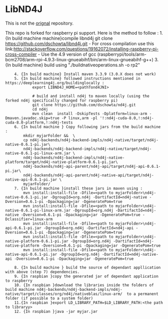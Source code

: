 # LibND4J

This is not the [orignal](https://github.com/deeplearning4j/libnd4j) repository.

This repo is forked for raspberry pi support. Here is the method to follow :
	1. {In build machine machine}compile libnd4j
				git clone https://github.com/dschowta/libnd4j.git
			- For cross compilation use this link:http://stackoverflow.com/questions/19162072/installing-raspberry-pi-cross-compiler
			- Use the 4.9 version of gcc (raspberrypi/tools/arm-bcm2708/arm-rpi-4.9.3-linux-gnueabihf/bin/arm-linux-gnueabihf-g++)
		3.{In build machine}  build using "./buildnativeoperations.sh -o rp2"
	
		4. {In build machine} Install maven 3.3.9 (3.0.X does not work)
		5. {In build machine} followed instructions mentioned in https://deeplearning4j.org/buildinglocally :
				export LIBND4J_HOME=<pathTond4JNI>
				
				# build and install nd4j to maven locally (using the forked nd4j specifically changed for raspberry pi)
				git clone https://github.com/dschowta/nd4j.git
				cd nd4j
				mvn clean  install -DskipTests -Dplatform=linux-arm -Dmaven.javadoc.skip=true -P linux,arm -pl '!:nd4j-cuda-8.0,!:nd4j-cuda-8.0-platform,!:nd4j-tests
		6. {In build machine } Copy following jars from the build machine :
			mkdir myjarFolder &&  \
			cp nd4j-backends/nd4j-backend-impls/nd4j-native/target/nd4j-native-0.6.1-pi.jar\
			nd4j-backends/nd4j-backend-impls/nd4j-native/target/nd4j-native-0.6.1-pi-linux-arm.jar \
			nd4j-backends/nd4j-backend-impls/nd4j-native-platform/target/nd4j-native-platform-0.6.1-pi.jar\
			nd4j-backends/nd4j-api-parent/nd4j-api/target/nd4j-api-0.6.1-pi.jar\
			nd4j-backends/nd4j-api-parent/nd4j-native-api/target/nd4j-native-api-0.6.1-pi.jar \
			myjarFolder/
		7. {In build machine }install these jars in maven using :
			mvn install:install-file -Dfile=<path to myjarFolder>\nd4j-native-0.6.1-pi.jar -DgroupId=org.nd4j -DartifactId=nd4j-native -Dversion=0.6.1-pi -Dpackaging=jar -DgeneratePom=true
			mvn install:install-file -Dfile=<path to myjarFolder>\nd4j-native-0.6.1-pi-linux-arm.jar -DgroupId=org.nd4j -DartifactId=nd4j-native -Dversion=0.6.1-pi -Dpackaging=jar -DgeneratePom=true -Dclassifier=linux-arm
			mvn install:install-file -Dfile=<path to myjarFolder>\nd4j-api-0.6.1-pi.jar -DgroupId=org.nd4j -DartifactId=nd4j-api -Dversion=0.6.1-pi -Dpackaging=jar -DgeneratePom=true
			mvn install:install-file -Dfile=<path to myjarFolder>\nd4j-native-platform-0.6.1-pi.jar -DgroupId=org.nd4j -DartifactId=nd4j-native-platform -Dversion=0.6.1-pi -Dpackaging=jar -DgeneratePom=true
			mvn install:install-file -Dfile=<path to myjarFolder>\nd4j-native-api-0.6.1-pi.jar -DgroupId=org.nd4j -DartifactId=nd4j-native-api -Dversion=0.6.1-pi -Dpackaging=jar -DgeneratePom=true
			
		8. {In build machine } build the source of dependant appllication with above (step 7) dependencies.
		9. {In raspbian }copy the generated jar of dependant application to raspberry
		10. {In raspbian }download the libraries inside the folders of build machine nd4j-backends/nd4j-backend-impls/nd4j-native/target/classes/org/nd4j/nativeblas/linux-arm/  to a permanent folder (if possible to a system folder)
		11.{In raspbian }export LD_LIBRARY_PATH=$LD_LIBRARY_PATH:<the path to libraryy>
		12. {In raspbian }java -jar myjar.jar